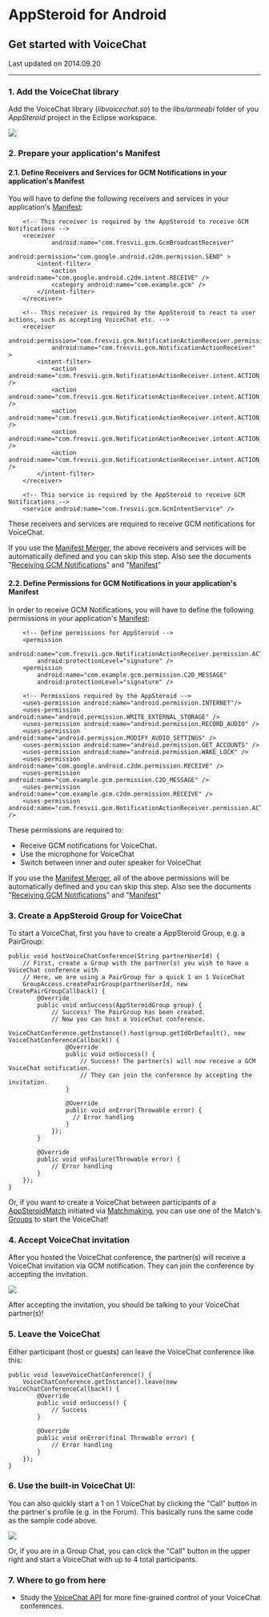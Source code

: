 
# AppSteroid for Android

## Get started with VoiceChat

Last updated on 2014.09.20

---

### 1. Add the VoiceChat library

Add the VoiceChat library (*libvoicechat.so*) to the *libs/armeabi* folder of you *AppSteroid* project in the Eclipse workspace.

![](../Images/VoiceChatLibraries.png)


### 2. Prepare your application's Manifest

#### 2.1. Define Receivers and Services for GCM Notifications in your application's Manifest

You will have to define the following receivers and services in your application's [Manifest](./Manifest.md):

        <!-- This receiver is required by the AppSteroid to receive GCM Notifications -->
        <receiver
                android:name="com.fresvii.gcm.GcmBroadcastReceiver"
                android:permission="com.google.android.c2dm.permission.SEND" >
            <intent-filter>
                <action android:name="com.google.android.c2dm.intent.RECEIVE" />
                <category android:name="com.example.gcm" />
            </intent-filter>
        </receiver>
        
        <!-- This receiver is required by the AppSteroid to react to user actions, such as accepting VoiceChat etc. -->
        <receiver
                android:permission="com.fresvii.gcm.NotificationActionReceiver.permission.ACTION_RECEIVER"
                android:name="com.fresvii.gcm.NotificationActionReceiver" >
            <intent-filter>
                <action android:name="com.fresvii.gcm.NotificationActionReceiver.intent.ACTION_ACCEPT_FRIEND_REQUEST" />
                <action android:name="com.fresvii.gcm.NotificationActionReceiver.intent.ACTION_HIDE_FRIEND_REQUEST" />
                <action android:name="com.fresvii.gcm.NotificationActionReceiver.intent.ACTION_ACCEPT_VOICE_CHAT" />
                <action android:name="com.fresvii.gcm.NotificationActionReceiver.intent.ACTION_CLEAR_NOTIFICATION" />
                <action android:name="com.fresvii.gcm.NotificationActionReceiver.intent.ACTION_ACCEPT_GAME_INVITATION" />
            </intent-filter>
        </receiver>
        
        <!-- This service is required by the AppSteroid to receive GCM Notifications -->
        <service android:name="com.fresvii.gcm.GcmIntentService" />

These receivers and services are required to receive GCM notifications for VoiceChat.

If you use the [Manifest Merger](./Manifest.md#ManifestMerger), the above receivers and services will be automatically defined and you can skip this step. Also see the documents "[Receiving GCM Notifications](./GcmNotifications.md)" and "[Manifest](./Manifest.md)"


#### 2.2. Define Permissions  for GCM Notifications in your application's Manifest

In order to receive GCM Notifications, you will have to define the following permissions in your application's [Manifest](./Manifest.md):

        <!-- Define permissions for AppSteroid -->
        <permission
            android:name="com.fresvii.gcm.NotificationActionReceiver.permission.ACTION_RECEIVER"
            android:protectionLevel="signature" />
        <permission
            android:name="com.example.gcm.permission.C2D_MESSAGE"
            android:protectionLevel="signature" />
        
        <!-- Permissions required by the AppSteroid -->
        <uses-permission android:name="android.permission.INTERNET"/>
        <uses-permission android:name="android.permission.WRITE_EXTERNAL_STORAGE" />
        <uses-permission android:name="android.permission.RECORD_AUDIO" />
        <uses-permission android:name="android.permission.MODIFY_AUDIO_SETTINGS" />
        <uses-permission android:name="android.permission.GET_ACCOUNTS" />
        <uses-permission android:name="android.permission.WAKE_LOCK" />   
        <uses-permission android:name="com.google.android.c2dm.permission.RECEIVE" />
        <uses-permission android:name="com.example.gcm.permission.C2D_MESSAGE" />
        <uses-permission android:name="com.example.gcm.c2dm.permission.RECEIVE" />
        <uses-permission android:name="com.fresvii.gcm.NotificationActionReceiver.permission.ACTION_RECEIVER" />

These permissions are required to:

- Receive GCM notifications for VoiceChat. 
- Use the microphone for VoiceChat
- Switch between inner and outer speaker for VoiceChat

If you use the [Manifest Merger](./Manifest.md#ManifestMerger), all of the above permissions will be automatically defined and you can skip this step. Also see the documents "[Receiving GCM Notifications](./GcmNotifications.md)" and "[Manifest](./Manifest.md)"


### 3. Create a AppSteroid Group for VoiceChat

To start a VoiceChat, first you have to create a AppSteroid Group, e.g. a PairGroup: 

    public void hostVoiceChatConference(String partnerUserId) {
        // First, create a Group with the partner(s) you wish to have a VoiceChat conference with
        // Here, we are using a PairGroup for a quick 1 on 1 VoiceChat
        GroupAccess.createPairGroup(partnerUserId, new CreatePairGroupCallback() {
            @Override
            public void onSuccess(AppSteroidGroup group) {
                // Success! The PairGroup has been created.
                // Now you can host a VoiceChat conference. 
                VoiceChatConference.getInstance().host(group.getIdOrDefault(), new VoiceChatConferenceCallback() {
                    @Override
                    public void onSuccess() {
                        // Success! The partner(s) will now receive a GCM VoiceChat notification. 
                        // They can join the conference by accepting the invitation. 
                    }
            
                    @Override
                    public void onError(Throwable error) {
                      // Error handling
                    }
                });
            }
            
            @Override
            public void onFailure(Throwable error) {
                // Error handling
            }
        });
    }

Or, if you want to create a VoiceChat between participants of a [AppSteroidMatch](../ReferenceManual/Matchmaking.md#com.fresvii.components.AppSteroidMatch) initiated via [Matchmaking](../ReferenceManual/Matchmaking.md), you can use one of the Match's [Groups](../ReferenceManual/Matchmaking.md#com_fresvii_components_AppSteroidMatch_java_util_List_getGroups_) to start the VoiceChat!


### 4. Accept VoiceChat invitation

After you hosted the VoiceChat conference, the partner(s) will receive a VoiceChat invitation via GCM notification. They can join the conference by accepting the invitation. 

![](../Images/VoiceChatNotification.png)

After accepting the invitation, you should be talking to your VoiceChat partner(s)!


### 5. Leave the VoiceChat

Either participant (host or guests) can leave the VoiceChat conference like this:

    public void leaveVoiceChatConference() {
        VoiceChatConference.getInstance().leave(new VoiceChatConferenceCallback() {
            @Override
            public void onSuccess() {
                // Success
            }
            
            @Override
            public void onError(final Throwable error) {
                // Error handling
            }
        });
    }


### 6. Use the built-in VoiceChat UI:

You can also quickly start a 1 on 1 VoiceChat by clicking the "Call" button in the partner's profile (e.g. in the Forum).
This basically runs the same code as the sample code above.
    
![](../Images/ProfileVoiceChat.png)

Or, if you are in a Group Chat, you can click the "Call" button in the upper right and start a VoiceChat with up to 4 total participants.


### 7. Where to go from here

- Study the [VoiceChat API](../ReferenceManual/VoiceChat.md) for more fine-grained control of your VoiceChat conferences.

